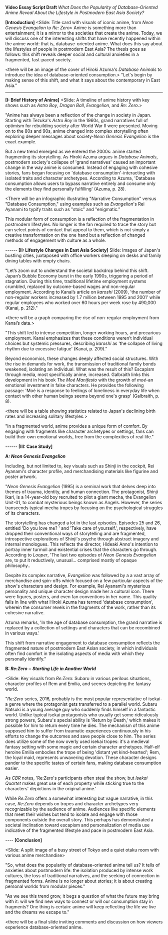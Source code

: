 **Video Essay Script Draft**
*What Does the Popularity of Database-Oriented Anime Reveal About the Lifestyle in Postmodern East Asia Society?*

**[Introduction]**
<Slide: Title card with visuals of iconic anime, from *Neon Genesis Evangelion* to *Re: Zero*>
Anime is something more than entertainment; it is a mirror to the societies that create the anime. Today, we will discuss one of the interesting shifts that have recently happened within the anime world: that is, database-oriented anime. What does this say about the lifestyles of people in postmodern East Asia? The thesis goes as follows: this shift reveals deeper social and cultural anxieties in a fragmented, fast-paced society.

<there will be an image of the cover of Hiroki Azuma's *Database Animals* to introduce the idea of database-oriented consumption.>
"Let's begin by making sense of this shift, and what it says about the contemporary in East Asia."

---

**[I: Brief History of Anime]**
<Slide: A timeline of anime history with key shows such as *Astro Boy*, *Dragon Ball*, *Evangelion*, and *Re: Zero*.>

"Anime has always been a reflection of the change in society in Japan. Starting with Tezuka's *Astro Boy* in the 1960s, grand narratives full of optimism for rebuilding society after World War II were presented. Moving on to the 80s and 90s, anime changed into complex storytelling often exploring deeper messages about society-*Neon Genesis Evangelion* is the exact example.

But a new trend emerged as we entered the 2000s: anime started fragmenting its storytelling. As Hiroki Azuma argues in *Database Animals*, postmodern society's collapse of 'grand narratives' caused an important change in the way anime is consumed. Instead of engaging with cohesive  stories, fans began focusing on 'database consumption'-interacting with  isolated traits and character archetypes. According to Azuma, 'Database  consumption allows users to bypass narrative entirely and  consume only  the elements they find personally fulfilling' (Azuma, p.  28).

<There will be an infographic illustrating "Narrative Consumption" versus "Database Consumption," using examples such as *Evangelion*'s Rei Ayanami to typify traits such as "stoic" and "enigmatic."

This modular form of consumption is a reflection of the fragmentation in postmodern lifestyles. No longer is the fan required to trace the story but can select points of contact that appeal to them, which is not simply a creative transformation on the one hand but a reflection of changed methods of engagement with culture as a whole.

\------
**[II: Lifestyle Changes in East Asia Society]**
Slide: Images of Japan's bustling cities, juxtaposed with office workers sleeping on desks and family dining tables with empty chairs.

"Let’s zoom out to understand the societal backdrop behind this shift. Japan’s Bubble Economy burst in the early 1990s, triggering a period of   stagnation. During this time, traditional lifetime employment systems   crumbled, replaced by outcome-based wages and non-regular employment.   According to Kanai’s article on *karoshi* (2009), 'the number of   non-regular workers increased by 1.7 million between 1995 and 2001'   while regular employees who worked over 60 hours per week rose by   490,000 (Kanai, p. 212)."

<there will be a graph comparing the rise of non-regular employment from Kanai’s data.>

"This shift led to intense competition, longer working hours, and precarious  employment. Kanai emphasizes that these conditions weren’t individual   choices but systemic pressures, describing *karoshi* as 'the collapse of living rhythm due to excessive fatigue' (Kanai, p. 209)."

Beyond economics, these changes deeply affected social structures. With the rise in demands for work, the transmission of traditional family bonds weakened, isolating an individual. What was the result of this? Escapism through media, most specifically anime, increased. Galbraith links this development in his book *The Moé Manifesto* with the growth of *moé*-an emotional investment in false characters. He provides the following passage: 'Moé is a response to feelings of loneliness in everyday life when contact with other human beings seems beyond one's grasp' (Galbraith, p. 8).

<there will be a table showing statistics related to Japan's declining birth rates and increasing solitary lifestyles.>

"In a fragmented world, anime provides a unique form of comfort. By  engaging with fragments like character archetypes or settings, fans can  build their own emotional worlds, free from the complexities of real  life."

\------
**[III: Case Study]**

**A: *Neon Genesis Evangelion***

Including, but not limited to, key visuals such as Shinji in the cockpit, Rei Ayanami's character profile, and merchandising materials like figurine and poster artwork.

"*Neon Genesis Evangelion* (1995) is a seminal work that delves deep into  themes of trauma,  identity, and human connection. The protagonist,  Shinji Ikari, is a  14-year-old boy recruited to pilot a giant mecha,  the Evangelion  Unit-01, to combat mysterious beings known as Angels.  However, the  series transcends typical mecha tropes by focusing on the  psychological  struggles of its characters.

The storytelling has changed a lot in the last episodes. Episodes 25 and 26, entitled 'Do you love me? ' and 'Take care of yourself.', respectively, have dropped their conventional ways of storytelling and are fragmented, introspective explorations of Shinji's psyche through abstract imagery and internal monologues. This reflects the director, Hideaki Anno's intention to portray inner turmoil and existential crises that the characters go through. According to *Looper*, 'The last two episodes of *Neon Genesis Evangelion* are, to put it reductively, unusual... comprised mostly of opaque philosophy..

Despite its complex narrative, *Evangelion* was followed by a a vast array of merchandise and spin-offs which focused on a few particular aspects of the show's characters and design.  For example, Rei Ayanami's mysterious personality and unique character design made her a cultural icon.  There were figures, posters, and even fan conventions in her name. This quality falls in line with what Hiroki Azuma has termed 'database consumption', wherein the consumer revels in the fragments of the work, rather than its cohesive narrative.

Azuma remarks, 'In the age of  database consumption, the grand narrative is replaced by a collection of settings and characters that can be recombined in various ways.' 

This shift from narrative engagement to database consumption reflects the  fragmented nature of postmodern East Asian society, in which individuals  often find comfort in the isolating aspects of media with which they personally identify.\"

**B: *Re:Zero − Starting Life in Another World***

<Slide: Key visuals from *Re:Zero*: Subaru in various perilous situations,  character profiles of Rem and Emilia, and scenes depicting the fantasy  world.

"*Re:Zero* series, 2016, probably is the most popular representative of isekai-a genre where the protagonist gets transferred to a parallel world. Subaru Natsuki is a young average guy who suddenly finds himself in a fantastic world. Unlike typical isekai protagonists who usually get some ridiculously strong powers, Subaru's special ability is 'Return by Death,' which makes it possible for him to return every time he dies. The mechanism of this anime supposed him to suffer from traumatic experiences continuously in his efforts to change the outcomes and save people close to him. The series does utilize some of the now overly used isekai tropes: it's a medieval fantasy setting with some magic and certain character archetypes. Half-elf heroine Emilia embodies the trope of being 'distant yet kind-hearted'; Rem, the loyal maid, represents unwavering devotion. These character designs pander to the specific tastes of certain fans, making database consumption easier.

As *CBR* notes, 'Re:Zero's participants often steal the show, but *Isekai Quartet* makes great use of each property while sticking true to the characters' depictions in the original anime.' 

While *Re:Zero* offers a somewhat interesting but vague narrative, in this case, *Re:Zero* depends on tropes and character archetypes very recognizable by the audience of anime. Audiences like specific elements that meet their wishes but tend to isolate and engage with those components outside the overall story. This perhaps has demonstrated a societal inclination toward escapism and personalization of media use indicative of the fragmented lifestyle and pace in postmodern East Asia.

\----
**[Conclusion]** 

<Slide: A split image of a busy street of Tokyo and a quiet otaku room with various anime merchandise>

"So, what does the popularity of database-oriented anime tell us? It tells of anxieties about postmodern life: the isolation produced by intense work  cultures, the loss of traditional narratives, and the seeking of  connection in fragmented forms. Anime is no longer about stories;  it is about creating personal worlds from modular pieces."

"As we see this trend grow, it begs a question of what the future may bring with it: will we find new ways to connect or will our consumption stay in fragments? One thing is certain: anime will keep reflecting the life we live and the dreams we escape to."

<there will be a final slide inviting comments and discussion on how viewers experience database-oriented anime.